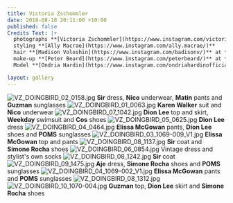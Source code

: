 ```yaml
---
title: Victoria Zschommler
date: 2018-08-18 20:11:00 +10:00
published: false
Credits Text: |+
  photographs **[Victoria Zschommler](https://www.instagram.com/victoriazschommler/)** at **[Art Box Black](https://www.instagram.com/artboxblack/)**
  styling **[Ally Macrae](https://www.instagram.com/ally.macrae/)**
  hair **[Madison Voloshin](https://www.instagram.com/badisonv/)** at **[Viviens Creative](https://www.instagram.com/vivienscreative/)**
  make-up **[Peter Beard](https://www.instagram.com/peterbeard/)** at **[The Artist Group](https://www.instagram.com/theartistgroup/)**
  Model **[Ondria Hardin](https://www.instagram.com/ondriahardinofficial/)** at **[Priscilla's](https://www.instagram.com/priscillasmodels/)**

layout: gallery
---
```


![VZ_DOINGBIRD_02_0158.jpg](/uploads/VZ_DOINGBIRD_02_0158.jpg)
**Sir** dress, **Nico** underwear, **Matin** pants and **Guzman** sunglasses
![VZ_DOINGBIRD_01_0063.jpg](/uploads/VZ_DOINGBIRD_01_0063.jpg)
**Karen Walker** suit and **Nico** underwear
![VZ_DOINGBIRD_07_1042.jpg](/uploads/VZ_DOINGBIRD_07_1042.jpg)
**Dion Lee** top and skirt, **Weekday** swimsuit and **Cos** shoes
![VZ_DOINGBIRD_05_0625.jpg](/uploads/VZ_DOINGBIRD_05_0625.jpg)
**Dion Lee** dress
![VZ_DOINGBIRD_04_0464.jpg](/uploads/VZ_DOINGBIRD_04_0464.jpg)
**Elissa McGowan** pants, **Dion Lee** shoes and **POMS** sunglasses
![VZ_DOINGBIRD_03_1069-009_V1.jpg](/uploads/VZ_DOINGBIRD_03_1069-009_V1.jpg)
**Elissa McGowan** top and pants
![VZ_DOINGBIRD_08_1137.jpg](/uploads/VZ_DOINGBIRD_08_1137.jpg)
**Sir** coat and **Simone Rocha** shoes
![VZ_DOINGBIRD_06_0854.jpg](/uploads/VZ_DOINGBIRD_06_0854.jpg)
Vintage dress and stylist's own socks
![VZ_DOINGBIRD_08_1242.jpg](/uploads/VZ_DOINGBIRD_08_1242.jpg)
**Sir** coat
![VZ_DOINGBIRD_09_1475.jpg](/uploads/VZ_DOINGBIRD_09_1475.jpg)
**Aje** dress, **Simone Rocha** shoes and **POMS** sunglasses
![VZ_DOINGBIRD_04_1069-002_V1.jpg](/uploads/VZ_DOINGBIRD_04_1069-002_V1.jpg)
**Elissa McGowan** pants and **POMS** sunglasses
![VZ_DOINGBIRD_08_1312.jpg](/uploads/VZ_DOINGBIRD_08_1312.jpg)
![VZ_DOINGBIRD_10_1070-004.jpg](/uploads/VZ_DOINGBIRD_10_1070-004.jpg)
**Guzman** top, **Dion Lee** skirt and **Simone Rocha** shoes